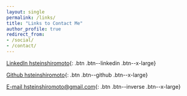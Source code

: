 ```yaml
---
layout: single
permalink: /links/
title: "Links to Contact Me"
author_profile: true
redirect_from:
- /social/
- /contact/
---
```


[LinkedIn <i class="fab fa-fw fa-linkedin" aria-hidden="true"></i> hsteinshiromoto](https://www.linkedin.com/in/hsteinshiromoto){: .btn .btn--linkedin .btn--x-large}

[Github <i class="fab fa-fw fa-github" aria-hidden="true"></i> hsteinshiromoto](https://www.github.com/hsteinshiromoto){: .btn .btn--github
 .btn--x-large}

[E-mail <i class="fas fa-fw fa-duotone fa-envelope-open" aria-hidden="true"></i> hsteinshiromoto@gmail.com](mailto:h.stein.shiromoto@gmail.com){: .btn .btn--inverse .btn--x-large}
